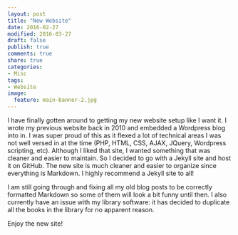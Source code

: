 ```yaml
---
layout: post
title: "New Website"
date: 2016-02-27
modified: 2016-03-27
draft: false
publish: true
comments: true
share: true
categories:
- Misc
tags:
- Website
image:
  feature: main-banner-2.jpg
---
```


I have finally gotten around to getting my new website setup like I want it. I wrote my previous website back in 2010 and embedded a Wordpress blog into in. I was super proud of this as it flexed a lot of technical areas I was not well versed in at the time (PHP, HTML, CSS, AJAX, JQuery, Wordpress scripting, etc). Although I liked that site, I wanted something that was cleaner and easier to maintain. So I decided to go with a Jekyll site and host it on GitHub. The new site is much cleaner and easier to organize since everything is Markdown. I highly recommend a Jekyll site to all!

I am still going through and fixing all my old blog posts to be correctly formatted Markdown so some of them will look a bit funny until then. I also currently have an issue with my library software: it has decided to duplicate all the books in the library for no apparent reason.

Enjoy the new site! 
